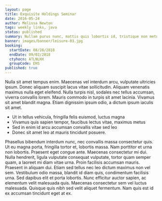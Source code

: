 ```yaml
---
layout: page
title: Exquisite Holdings Seminar
date: 2016-05-24
author: Melissa Newton
tags: weekly links, java
status: published
summary: Nullam purus nunc, mattis quis lobortis id, tristique non metus.
banner: images/banner/leisure-03.jpg
booking:
  startDate: 08/28/2018
  endDate: 09/02/2018
  ctyhocn: ATLNLHX
  groupCode: EHS
published: true
---
```

Nulla sit amet tempus enim. Maecenas vel interdum arcu, vulputate ultricies ipsum. Donec aliquam suscipit lacus vitae sollicitudin. Aliquam venenatis maximus nulla eget eleifend. Nulla turpis nisl, sodales nec tellus accumsan, viverra convallis lorem. Mauris commodo in turpis sit amet lacinia. Vivamus sit amet blandit magna. Etiam dignissim ipsum odio, a dictum ipsum iaculis sit amet.

* Ut in tellus vehicula, fringilla felis euismod, luctus magna
* Vivamus quis sapien tempor, faucibus lectus vitae, maximus metus
* Sed in enim id arcu accumsan convallis vitae sed leo
* Donec sit amet leo at mauris tincidunt posuere.

Phasellus bibendum interdum nunc, nec convallis massa consectetur quis. Ut eu magna porta, fringilla tortor et, lobortis massa. Nam porttitor et urna non lobortis. Praesent eget congue ante. Maecenas consectetur mi dui. Nulla hendrerit, ligula vulputate consequat vulputate, tortor quam semper quam, a laoreet mi diam vitae urna. Proin facilisis accumsan mauris. Praesent in aliquam dui. Etiam sed tellus nec leo dictum maximus non vel sem. Vestibulum odio massa, blandit id diam quis, condimentum facilisis urna. Sed dapibus elit et porta lobortis. Nunc efficitur auctor sapien, ac elementum velit malesuada quis. Maecenas consectetur sem vel luctus malesuada. Quisque quis nibh sed velit aliquet fermentum. Nam quis est id ex accumsan tincidunt eget at ex.
